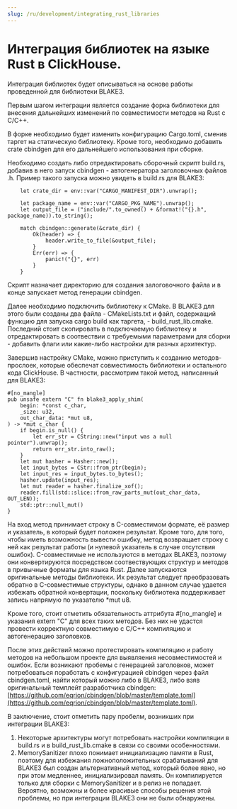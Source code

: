 ```yaml
---
slug: /ru/development/integrating_rust_libraries
---
```

# Интеграция библиотек на языке Rust в ClickHouse.

Интеграция библиотек будет описываться на основе работы проведенной для библиотеки BLAKE3.

Первым шагом интеграции является создание форка библиотеки для внесения дальнейших изменений по совместимости методов на Rust с C/C++.

В форке необходимо будет изменить конфигурацию Cargo.toml, сменив таргет на статическую библиотеку. Кроме того, необходимо добавить crate cbindgen для его дальнейшего использования при сборке.

Необходимо создать либо отредактировать сборочный скрипт build.rs, добавив в него запуск cbindgen - автогенератора заголовочных файлов .h. Пример такого запуска можно увидеть в build.rs для BLAKE3:

```
    let crate_dir = env::var("CARGO_MANIFEST_DIR").unwrap();

    let package_name = env::var("CARGO_PKG_NAME").unwrap();
    let output_file = ("include/".to_owned() + &format!("{}.h", package_name)).to_string();

    match cbindgen::generate(&crate_dir) {
        Ok(header) => {
            header.write_to_file(&output_file);
        }
        Err(err) => {
            panic!("{}", err)
        }
    }
```

Скрипт назначает директорию для создания залоговочного файла и в конце запускает метод генерации cbindgen.

Далее необходимо подключить библиотеку к CMake. В BLAKE3 для этого были созданы два файла - CMakeLists.txt и файл, содержащий функцию для запуска cargo build как таргета, - build_rust_lib.cmake. Последний стоит скопировать в подключаемую библиотеку и отредактировать в соотвествии с требуемыми параметрами для сборки - добавить флаги или какие-либо настройки для разных архитектур.

Завершив настройку CMake, можно приступить к созданию методов-прослоек, которые обеспечат совместимость библиотеки и остального кода ClickHouse. В частности, рассмотрим такой метод, написанный для BLAKE3:

```
#[no_mangle]
pub unsafe extern "C" fn blake3_apply_shim(
    begin: *const c_char,
    _size: u32,
    out_char_data: *mut u8,
) -> *mut c_char {
    if begin.is_null() {
        let err_str = CString::new("input was a null pointer").unwrap();
        return err_str.into_raw();
    }
    let mut hasher = Hasher::new();
    let input_bytes = CStr::from_ptr(begin);
    let input_res = input_bytes.to_bytes();
    hasher.update(input_res);
    let mut reader = hasher.finalize_xof();
    reader.fill(std::slice::from_raw_parts_mut(out_char_data, OUT_LEN));
    std::ptr::null_mut()
}
```

На вход метод принимает строку в C-совместимом формате, её размер и указатель, в который будет положен результат. Кроме того, для того, чтобы иметь возможность вывести ошибку, метод возвращает строку с ней как результат работы (и нулевой указатель в случае отсутствия ошибок). C-совместимые не используются в методах BLAKE3, поэтому они конвертируются посредством соотвествующих структур и методов в привычные форматы для языка Rust. Далее запускаются оригинальные методы библиотеки. Их результат следует преобразовать обратно в C-совместимые структуры, однако в данном случае удается избежать обратной конвертации, поскольку библиотека поддерживает запись напрямую по указателю *mut u8.

Кроме того, стоит отметить обязательность аттрибута #[no_mangle] и указания extern "C" для всех таких методов. Без них не удастся провести корректную совместимую с C/C++ компиляцию и автогенерацию заголовков.

После этих действий можно протестировать компиляцию и работу методов на небольшом проекте для выявляения несовместимостей и ошибок. Если возникают пробемы с генерацией заголовков, может потребоваться поработать с конфигурацией cbindgen через файл cbindgen.toml, найти который можно либо в BLAKE3, либо взяв оригинальный темплейт разработчика cbindgen: [https://github.com/eqrion/cbindgen/blob/master/template.toml](https://github.com/eqrion/cbindgen/blob/master/template.toml).

В заключение, стоит отметить пару пробелм, возникших при интеграции BLAKE3:
1) Некоторые архитектуры могут потребовать настройки компиляции в build.rs и в build_rust_lib.cmake в связи со своими особенностями.
2) MemorySanitizer плохо понимает инициализацию памяти в Rust, поэтому для избежания ложноположительных срабатываний для BLAKE3 был создан альтернативный метод, который более явно, но при этом медленнее, инициализировал память. Он компилируется только для сборки с MemorySanitizer и в релиз не попадает. Вероятно, возможны и более красивые способы решения этой проблемы, но при интеграции BLAKE3 они не были обнаружены.
